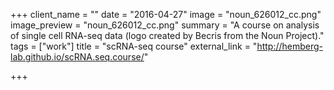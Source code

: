 +++
client_name = ""
date = "2016-04-27"
image = "noun_626012_cc.png"
image_preview = "noun_626012_cc.png"
summary = "A course on analysis of single cell RNA-seq data (logo created by Becris from the Noun Project)."
tags = ["work"]
title = "scRNA-seq course"
external_link = "http://hemberg-lab.github.io/scRNA.seq.course/"

+++
